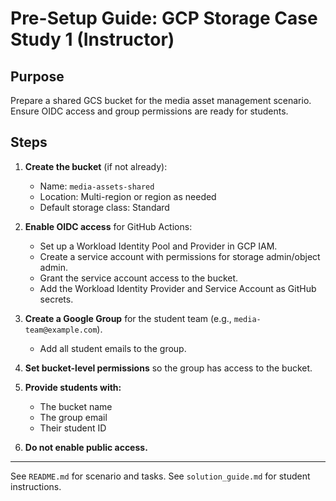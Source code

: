 # Pre-Setup Guide: GCP Storage Case Study 1 (Instructor)

## Purpose
Prepare a shared GCS bucket for the media asset management scenario. Ensure OIDC access and group permissions are ready for students.

## Steps
1. **Create the bucket** (if not already):
   - Name: `media-assets-shared`
   - Location: Multi-region or region as needed
   - Default storage class: Standard

2. **Enable OIDC access** for GitHub Actions:
   - Set up a Workload Identity Pool and Provider in GCP IAM.
   - Create a service account with permissions for storage admin/object admin.
   - Grant the service account access to the bucket.
   - Add the Workload Identity Provider and Service Account as GitHub secrets.

3. **Create a Google Group** for the student team (e.g., `media-team@example.com`).
   - Add all student emails to the group.

4. **Set bucket-level permissions** so the group has access to the bucket.

5. **Provide students with:**
   - The bucket name
   - The group email
   - Their student ID

6. **Do not enable public access.**

---
See `README.md` for scenario and tasks. See `solution_guide.md` for student instructions.
